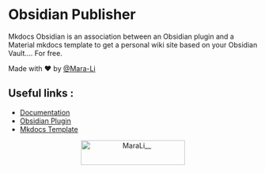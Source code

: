 # Obsidian Publisher

Mkdocs Obsidian is an association between an Obsidian plugin and a Material mkdocs template to get a personal wiki site based on your Obsidian Vault.... For free.

Made with :heart: by [@Mara-Li](https://github.com/Mara-Li)

## Useful links : 
- [Documentation](https://obsidian-publisher.netlify.app/)
- [Obsidian Plugin](https://github.com/ObsidianPublisher/obsidian-github-publisher)
- [Mkdocs Template](https://github.com/ObsidianPublisher/obsidian-mkdocs-publisher-template)

<p align="center"><a href="https://ko-fi.com/MaraLi__"> <img align="center" src="https://cdn.ko-fi.com/cdn/kofi3.png?v=3" height="50" width="210" alt="MaraLi__" /></a></p>
